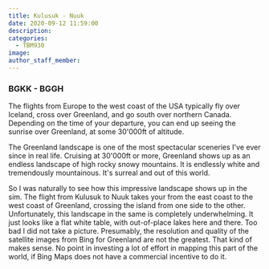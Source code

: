 ```yaml
---
title: Kulusuk - Nuuk
date: 2020-09-12 11:59:00
description:
categories:
  - TBM930
image:
author_staff_member:
---
```


### BGKK - BGGH

The flights from Europe to the west coast of the USA typically fly over Iceland, cross over Greenland, and go south over northern Canada. Depending on the time of your departure, you can end up seeing the sunrise over Greenland, at some 30'000ft of altitude.

The Greenland landscape is one of the most spectacular sceneries I've ever since in real life. Cruising at 30'000ft or more, Greenland shows up as an endless landscape of high rocky snowy mountains. It is endlessly white and tremendously mountainous. It's surreal and out of this world.

So I was naturally to see how this impressive landscape shows up in the sim. The flight from Kulusuk to Nuuk takes your from the east coast to the west coast of Greenland, crossing the island from one side to the other. Unfortunately, this landscape in the same is completely underwhelming. It just looks like a flat white table, with out-of-place lakes here and there. Too bad I did not take a picture. Presumably, the resolution and quality of the satellite images from Bing for Greenland are not the greatest. That kind of makes sense. No point in investing a lot of effort in mapping this part of the world, if Bing Maps does not have a commercial incentive to do it.